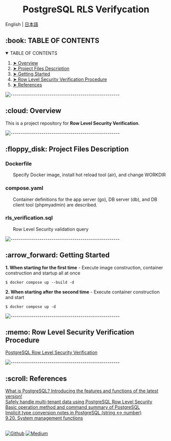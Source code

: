 <h1 align="center"> PostgreSQL RLS Verifycation </h1>

English | [日本語](https://github.com/nao-United92/postgres-rls-verifycation/blob/main/README.ja.md)</h2>

<!-- TABLE OF CONTENTS -->
<h2 id="table-of-contents"> :book: TABLE OF CONTENTS</h2>

<details open="open">
  <summary>TABLE OF CONTENTS</summary>
  <ol>
    <li><a href="#overview"> ➤ Overview</a></li>
    <li><a href="#project-files-description"> ➤ Project Files Description</a></li>
    <li><a href="#getting-started"> ➤ Getting Started</a></li>
    <li><a href="#row-level-security-verification-procedure"> ➤ Row Level Security Verification Procedure</a></li>
    <li><a href="#references"> ➤ References</a></li>
  </ol>
</details>


![-----------------------------------------------------](https://raw.githubusercontent.com/andreasbm/readme/master/assets/lines/rainbow.png)

<!-- Overview -->
<h2 id="overview"> :cloud: Overview</h2>

<p align="justify">
  This is a project repository for <b>Row Level Security Verification</b>.<br>
</p>

![-----------------------------------------------------](https://raw.githubusercontent.com/andreasbm/readme/master/assets/lines/rainbow.png)

<!-- PROJECT FILES DESCRIPTION -->
<h2 id="project-files-description"> :floppy_disk: Project Files Description</h2>

<h3>Dockerfile</h3>
<ul>
  Specify Docker image, install hot reload tool (air), and change WORKDIR
</ul>

<h3>compose.yaml</h3>
<ul>
  Container definitions for the app server (go), DB server (db), and DB client tool (phpmyadmin) are described.
</ul>

<h3>rls_verification.sql</h3>
<ul>
  Row Level Security validation query
</ul>

![-----------------------------------------------------](https://raw.githubusercontent.com/andreasbm/readme/master/assets/lines/rainbow.png)

<!-- Getting Started -->
<h2 id="getting-started"> :arrow_forward: Getting Started</h2>

<p><b>1. When starting for the first time</b> - Execute image construction, container construction and startup all at once</p>
<pre><code>$ docker compose up --build -d</code></pre>

<p><b>2. When starting after the second time</b> - Execute container construction and start</p>
<pre><code>$ docker compose up -d</code></pre>

![-----------------------------------------------------](https://raw.githubusercontent.com/andreasbm/readme/master/assets/lines/rainbow.png)

<!-- Row Level Security Verification Procedure -->
<h2 id="row-level-security-verification-procedure"> :memo: Row Level Security Verification Procedure</h2>
<a href="https://qiita.com/nao-United92/items/8d939cda0e1ccf73b6da">PostgreSQL Row Level Security Verification</a><br>

![-----------------------------------------------------](https://raw.githubusercontent.com/andreasbm/readme/master/assets/lines/rainbow.png)

<!-- References -->
<h2 id="references"> :scroll: References</h2>
<a href="https://products.sint.co.jp/siob/blog/postgresql">What is PostgreSQL? Introducing the features and functions of the latest version!</a><br>
<a href="https://times.hrbrain.co.jp/entry/postgresql-row-level-security">Safely handle multi-tenant data using PostgreSQL Row Level Security</a><br>
<a href="https://masanyon.com/postgresql-db-cli-command-sql-list/#i-3">Basic operation method and command summary of PostgreSQL</a><br>
<a href="https://qiita.com/6in/items/f23ead1314b9e6d2f2b7">Implicit type conversion notes in PostgreSQL (string <-> number)</a><br>
<a href="https://www.postgresql.jp/document/8.1/html/functions-admin.html">9.20. System management functions</a>
<br><br>

<a href="https://github.com/nao-United92" target="_blank"><img alt="Github" src="https://img.shields.io/badge/GitHub-%2312100E.svg?&style=for-the-badge&logo=Github&logoColor=white" /></a>
<a href="https://qiita.com/nao-United92" target="_blank"><img alt="Medium" src="https://img.shields.io/badge/qiita-55C500.svg?&style=for-the-badge&logo=qiita&logoColor=white" /></a>
